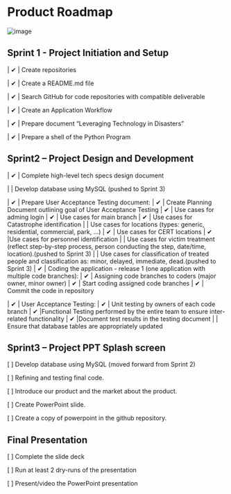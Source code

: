 # Product Roadmap

![image](https://user-images.githubusercontent.com/111323403/200144592-546201e1-ffcf-4f89-ae07-fd7fe5dbe6a7.png)

## Sprint 1 - Project Initiation and Setup

| ✔ | Create repositories

| ✔ | Create a README.md file

| ✔ | Search GitHub for code repositories with compatible deliverable

| ✔ | Create an Application Workflow

| ✔ | Prepare document “Leveraging Technology in Disasters”

| ✔ | Prepare a shell of the Python Program
  
## Sprint2 – Project Design and Development

| ✔ | Complete high-level tech specs design document

|    | Develop database using MySQL (pushed to Sprint 3)

| ✔ | Prepare User Acceptance Testing document:
| ✔ | Create Planning Document outlining goal of User Acceptance Testing
| ✔ | Use cases for adming login
| ✔ | Use cases for main branch
| ✔ | Use cases for Catastrophe identification
|   | Use cases for locations (types: generic, residential, commercial, park, …)
| ✔ | Use cases for CERT locations
| ✔ |Use cases for personnel identification
|   |	Use cases for victim treatment (reflect step-by-step process, person conducting the step, date/time, location).(pushed to Sprint 3)
|  |	Use cases for classification of treated people and classification as: minor, delayed, immediate, dead.(pushed to Sprint 3)
| ✔ | Coding the application - release 1 (one application with multiple code branches):
| ✔ | Assigning code branches to coders (major owner, minor owner)
| ✔ | Start coding assigned code branches
| ✔ | Commit the code in repository

| ✔ | User Acceptance Testing:
| ✔ | Unit testing by owners of each code branch
| ✔ |Functional Testing performed by the entire team to ensure inter-related functionality
| ✔ |Document test results in the testing document 
|  | Ensure that database tables are appropriately updated
  
## Sprint3 – Project PPT Splash screen 

[ ] Develop database using MySQL (moved forward from Sprint 2)

[ ] Refining and testing final code.

[ ] Introduce our product and the market about the product.

[ ] Create PowerPoint slide.

[ ] Create a copy of powerpoint in the github repository.

## Final Presentation

[ ] Complete the slide deck

[ ] Run at least 2 dry-runs of the presentation

[ ] Present/video the PowerPoint presentation

